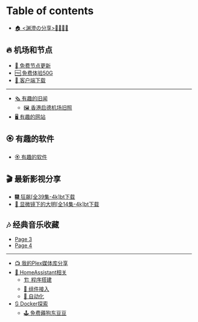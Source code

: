 # Table of contents

* [🏠 <渊澄の分享>🤷‍♂️🤷‍♀️](README.md)

## 🔥 机场和节点 <a href="#airport" id="airport"></a>

* [🌠 免费节点更新](airport/mian-fei-jie-dian-geng-xin.md)
* [🆓 免费体验50G](airport/mian-fei-ti-yan-50g.md)
* [📱 客户端下载](airport/ke-hu-duan-xia-zai.md)

***

* [🗞 有趣的旧闻](you-qu-de-jiu-wen/README.md)
  * [🖼 香港启德机场旧照](you-qu-de-jiu-wen/xiang-gang-qi-de-ji-chang-jiu-zhao.md)
* [🖥 有趣的网站](you-qu-de-wang-zhan.md)

## 🏵 有趣的软件 <a href="#software" id="software"></a>

* [🏵 有趣的软件](software/you-qu-de-ruan-jian.md)

## 🎬 最新影视分享 <a href="#movie" id="movie"></a>

* [🎆 狂飙\[全39集-4k\]bt下载](movie/kuang-biao-quan-39-ji-4kbt-xia-zai.md)
* [🍟 显微镜下的大明\[全14集-4k\]bt下载](movie/xian-wei-jing-xia-de-da-ming-quan-14-ji-4kbt-xia-zai.md)

## 🎶 经典音乐收藏 <a href="#music" id="music"></a>

* [Page 3](music/page-3.md)
* [Page 4](music/page-4.md)

***

* [📺 我的Plex媒体库分享](wo-de-plex-mei-ti-ku-fen-xiang.md)
* [🏡 HomeAssistant相关](2.md)
  * [🏗 程序搭建](999.md)
  * [🔗 组件接入](2/zu-jian-jie-ru.md)
  * [🚂 自动化](2/zi-dong-hua.md)
* [🔃 Docker探索](docker-tan-suo/README.md)
  * [🕹 免费薅狗东豆豆](docker-tan-suo/you-qu-de-rong-qi.md)
